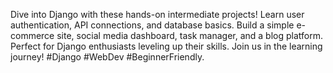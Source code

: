 Dive into Django with these hands-on intermediate projects! Learn user authentication, API connections, and database basics. Build a simple e-commerce site, social media dashboard, task manager, and a blog platform. Perfect for Django enthusiasts leveling up their skills. Join us in the learning journey! #Django #WebDev #BeginnerFriendly.
